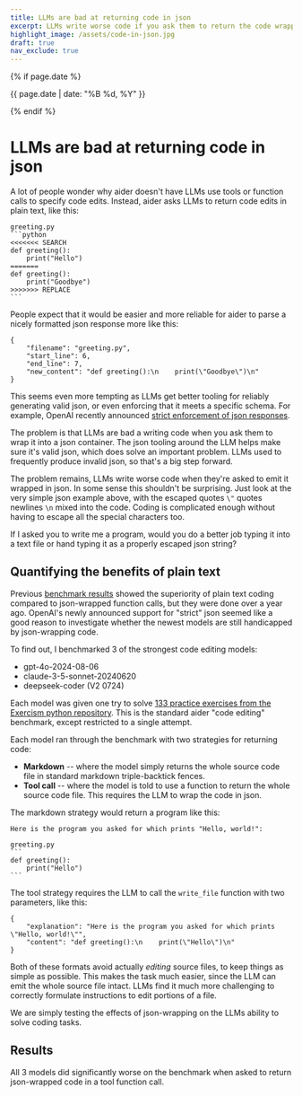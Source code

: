 ```yaml
---
title: LLMs are bad at returning code in json
excerpt: LLMs write worse code if you ask them to return the code wrapped in json via a tool/function call.
highlight_image: /assets/code-in-json.jpg
draft: true
nav_exclude: true
---
```

{% if page.date %}
<p class="post-date">{{ page.date | date: "%B %d, %Y" }}</p>
{% endif %}

# LLMs are bad at returning code in json


A lot of people wonder why aider doesn't have LLMs use tools or function calls to
specify code edits.
Instead, aider asks LLMs to return code edits in plain text, like this:

````
greeting.py
```python
<<<<<<< SEARCH
def greeting():
    print("Hello")
=======
def greeting():
    print("Goodbye")
>>>>>>> REPLACE
```
````

People expect that it would be easier and more reliable
for aider to parse a nicely formatted json 
response more like this:

```
{
    "filename": "greeting.py",
    "start_line": 6,
    "end_line": 7,
    "new_content": "def greeting():\n    print(\"Goodbye\")\n"
}
```

This seems even more tempting as LLMs get better tooling for reliably generating
valid json, or even enforcing that it meets a specific schema.
For example, OpenAI recently announced
[strict enforcement of json responses]().

The problem is that LLMs are bad a writing code when you ask them to wrap it
into a json container.
The json tooling around the LLM helps make sure it's valid json,
which does solve an important problem. 
LLMs used to frequently produce invalid json, so that's a big step forward.

The problem remains, LLMs write worse code when they're asked to 
emit it wrapped in json.
In some sense this shouldn't be surprising.
Just look at the very simple
json example above, with the escaped 
quotes `\"` quotes
newlines `\n`
mixed into the code.
Coding is complicated enough without having to escape all the special characters too.

If I asked you to write me a program, would you do a better job
typing it into a text file or hand typing it as a properly escaped json string?

## Quantifying the benefits of plain text


Previous [benchmark results](/2023/07/02/benchmarks.html)
showed
the superiority of plain text coding compared to json-wrapped function calls,
but they were done over a year ago.
OpenAI's newly announced support for "strict" json seemed like a good reason to
investigate whether the newest models are still handicapped by json-wrapping code.

To find out, I benchmarked 3 of the strongest code editing models:

- gpt-4o-2024-08-06
- claude-3-5-sonnet-20240620
- deepseek-coder (V2 0724)

Each model was given one try to solve 
[133 practice exercises from the Exercism python repository](/2023/07/02/benchmarks.html#the-benchmark).
This is the standard aider "code editing" benchmark, except restricted to a single attempt.

Each model ran through the benchmark with two strategies for returning code:

- **Markdown** -- where the model simply returns the whole source code file in standard markdown triple-backtick fences.
- **Tool call** -- where the model is told to use a function to return the whole source code file. This requires the LLM to wrap the code in json.

The markdown strategy would return a program like this:

````
Here is the program you asked for which prints "Hello, world!":

greeting.py
```
def greeting():
    print("Hello")
```
````

The tool strategy requires the LLM to call the `write_file` function with
two parameters, like this:

```
{
    "explanation": "Here is the program you asked for which prints \"Hello, world!\"",
    "content": "def greeting():\n    print(\"Hello\")\n"
}
```

Both of these formats avoid actually *editing* source files, to keep things as
simple as possible.
This makes the task much easier, since the LLM can emit the whole source file intact.
LLMs find it much more challenging to correctly formulate instructions to edit
portions of a file.

We are simply testing the effects of json-wrapping on the LLMs ability to solve coding tasks.

## Results

All 3 models did significantly worse on the benchmark when asked to
return json-wrapped code in a tool function call.

